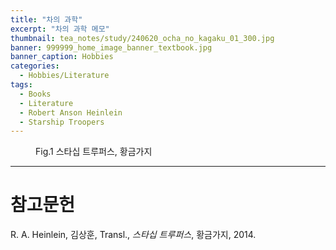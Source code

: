 ```yaml
---
title: "차의 과학"
excerpt: "차의 과학 메모"
thumbnail: tea_notes/study/240620_ocha_no_kagaku_01_300.jpg
banner: 999999_home_image_banner_textbook.jpg
banner_caption: Hobbies
categories:
  - Hobbies/Literature
tags:
  - Books
  - Literature
  - Robert Anson Heinlein
  - Starship Troopers
---
```


<figure class="align-center" style="width: 300px">
  <a href="/assets/images/tea_notes/study/240620_ocha_no_kagaku_00.jpg">
  <img src="{{ site.url }}{{ site.baseurl }}/assets/images/tea_notes/study/240620_ocha_no_kagaku_01_300.jpg" alt="">
  </a>
  <figcaption>
  Fig.1 스타십 트루퍼스, 황금가지
  </figcaption>
</figure>



---

# 참고문헌

R. A. Heinlein, 김상훈, Transl., *스타십 트루퍼스*, 황금가지, 2014.

